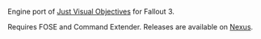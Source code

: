Engine port of [Just Visual Objectives](https://www.nexusmods.com/newvegas/mods/66901) for Fallout 3. 

Requires FOSE and Command Extender. Releases are available on [Nexus](https://www.nexusmods.com/fallout3/mods/25322).
